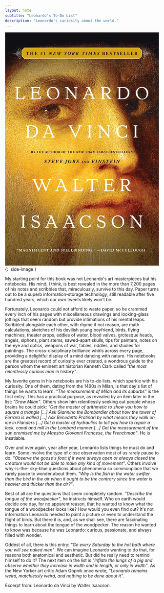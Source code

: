 ```yaml
---
layout: note
subtitle: "Leonardo's To-Do List"
description: "Leonardo's curiosity about the world."
---
```


![Leonardo da Vinci by Walter Isaacson][1]
{: .side-image }

My starting point for this book was not Leonardo's art masterpieces but his
notebooks. His mind, I think, is best revealed in the more than 7,200 pages of
his notes and scribbles that, miraculously, survive to this day. Paper turns
out to be a superb information-storage technology, still readable after five
hundred years, which our own tweets likely won't be.

Fortunately, Leonardo could not afford to waste paper, so he crammed every inch
of his pages with miscellaneous drawings and looking-glass jottings that seem
random but provide intimations of his mental leaps. Scribbled alongside each
other, with rhyme if not reason, are math calculations, sketches of his
devilish young boyfriend, birds, flying machines, theater props, eddies of
water, blood valves, grotesque heads, angels, siphons, plant stems, sawed-apart
skulls, tips for painters, notes on the eye and optics, weapons of war, fables,
riddles, and studies for paintings. The cross-disciplinary brilliance whirls
across every page, providing a delightful display of a mind dancing with
nature. His notebooks are the greatest record of curiosity ever created, a
wondrous guide to the person whom the eminent art historian Kenneth Clark
called *"the most relentlessly curious man in history"*.

My favorite gems in his notebooks are his to-do lists, which sparkle with his
curiosity. One of them, dating from the 1490s in Milan, is that day's list of
things he wants to learn. *"The measurement of Milan and its suburbs"* is the
first entry. This has a practical purpose, as revealed by an item later in the
list: *"Draw Milan"*. Others show him relentlessly seeking out people whose
brains he could pick: *"Get the master of arithmetic to show you how to square a
triangle [...] Ask Giannino the Bombardier about how the tower of Ferrara is
walled [...] Ask Benedetto Protinari by what means they walk on ice in Flanders
[...] Get a master of hydraulics to tell you how to repair a lock, canal and
mill in the Lombard manner [...] Get the measurement of the sun promised me by
Maestro Giovanni Francese, the Frenchman"*. He is insatiable.

Over and over again, year after year, Leonardo lists things he must do and
learn. Some involve the type of close observation most of us rarely pause to
do. *"Observe the goose's foot: if it were always open or always closed the
creature would not be able to make any kind of movement"*. Others involve
why-is-the- sky-blue questions about phenomena so commonplace that we rarely
pause to wonder about them. *"Why is the fish in the water swifter than the bird
in the air when it ought to be the contrary since the water is heavier and
thicker than the air?"*.

Best of all are the questions that seem completely random. *"Describe the tongue
of the woodpecker"*, he instructs himself. Who on earth would decide one day,
for no apparent reason, that he wanted to know what the tongue of a woodpecker
looks like? How would you even find out? It's not information Leonardo needed
to paint a picture or even to understand the flight of birds. But there it is,
and, as we shall see, there are fascinating things to learn about the tongue of
the woodpecker. The reason he wanted to know was because he was Leonardo:
curious, passionate, and always filled with wonder.

Oddest of all, there is this entry: *"Go every Saturday to the hot bath where
you will see naked men"*. We can imagine Leonardo wanting to do that, for
reasons both anatomical and aesthetic. But did he really need to remind himself
to do it? The next item on the list is *"Inflate the lungs of a pig and observe
whether they increase in width and in length, or only in width"*. As the New
Yorker art critic Adam Gopnik once wrote, *"Leonardo remains weird, matchlessly
weird, and nothing to be done about it"*.

Excerpt from: Leonardo da Vinci by Walter Isaacson.


[1]: /assets/images/notes/leonardo-da-vinci-walter-isaacson.jpg

